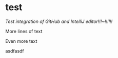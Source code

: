 # test
*Test integration of GitHub and IntelliJ editor!!!~!!!!!!*

More lines of text

Even more text

asdfasdf

